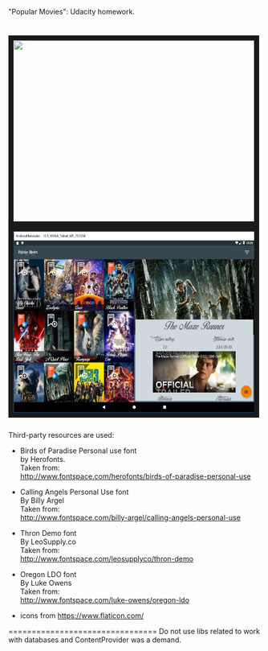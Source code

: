 "Popular Movies": Udacity homework.

<a href="https://www.youtube.com/watch?v=5ptnThLNyNA" target="_blank"><img src="http://img.youtube.com/vi/5ptnThLNyNA/0.jpg" width="480" height="360" border="10"/></a>
<br>
<img src="/meta/image.png" width="480" height="360" border="10"/>
=================================
Third-party resources are used:

* Birds of Paradise Personal use font<br>
by Herofonts.<br>
Taken from:<br>
http://www.fontspace.com/herofonts/birds-of-paradise-personal-use

* Calling Angels Personal Use font<br>
By Billy Argel<br>
Taken from:<br>
http://www.fontspace.com/billy-argel/calling-angels-personal-use

*  Thron Demo font<br>
By LeoSupply.co<br>
Taken from:<br>
http://www.fontspace.com/leosupplyco/thron-demo 

*   Oregon LDO font<br>
By Luke Owens<br>
Taken from:<br>
http://www.fontspace.com/luke-owens/oregon-ldo

* icons from https://www.flaticon.com/


================================
Do not use libs related to work with databases and ContentProvider was a demand.
